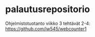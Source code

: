 # palautusrepositorio

Ohjelmistotuotanto viikko 3 tehtävät 2-4: https://github.com/iw545/webcounter1
